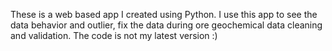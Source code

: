 These is a web based app I created using Python. I use this app to see the data behavior and outlier, fix the data during ore geochemical data cleaning and validation. The code is not my latest version :)
